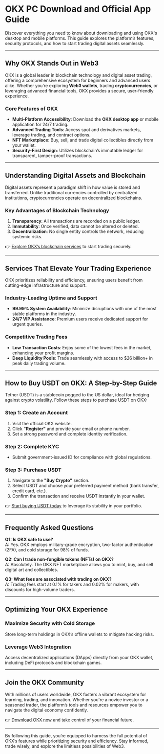 # OKX PC Download and Official App Guide  

Discover everything you need to know about downloading and using OKX's desktop and mobile platforms. This guide explores the platform’s features, security protocols, and how to start trading digital assets seamlessly.  

---

## Why OKX Stands Out in Web3  

OKX is a global leader in blockchain technology and digital asset trading, offering a comprehensive ecosystem for beginners and advanced users alike. Whether you're exploring **Web3 wallets**, trading **cryptocurrencies**, or leveraging advanced financial tools, OKX provides a secure, user-friendly experience.  

### Core Features of OKX  
- **Multi-Platform Accessibility**: Download the **OKX desktop app** or mobile application for 24/7 trading.  
- **Advanced Trading Tools**: Access spot and derivatives markets, leverage trading, and contract options.  
- **NFT Marketplace**: Buy, sell, and trade digital collectibles directly from your wallet.  
- **Security-First Design**: Utilizes blockchain’s immutable ledger for transparent, tamper-proof transactions.  

---

## Understanding Digital Assets and Blockchain  

Digital assets represent a paradigm shift in how value is stored and transferred. Unlike traditional currencies controlled by centralized institutions, cryptocurrencies operate on decentralized blockchains.  

### Key Advantages of Blockchain Technology  
1. **Transparency**: All transactions are recorded on a public ledger.  
2. **Immutability**: Once verified, data cannot be altered or deleted.  
3. **Decentralization**: No single entity controls the network, reducing systemic risks.  

👉 [Explore OKX’s blockchain services](https://bit.ly/okx-bonus) to start trading securely.  

---

## Services That Elevate Your Trading Experience  

OKX prioritizes reliability and efficiency, ensuring users benefit from cutting-edge infrastructure and support.  

### Industry-Leading Uptime and Support  
- **99.99% System Availability**: Minimize disruptions with one of the most stable platforms in the industry.  
- **24/7 VIP Assistance**: Premium users receive dedicated support for urgent queries.  

### Competitive Trading Fees  
- **Low Transaction Costs**: Enjoy some of the lowest fees in the market, enhancing your profit margins.  
- **Deep Liquidity Pools**: Trade seamlessly with access to $26 billion+ in peak daily trading volume.  

---

## How to Buy USDT on OKX: A Step-by-Step Guide  

Tether (USDT) is a stablecoin pegged to the US dollar, ideal for hedging against crypto volatility. Follow these steps to purchase USDT on OKX:  

### Step 1: Create an Account  
1. Visit the official OKX website.  
2. Click **"Register"** and provide your email or phone number.  
3. Set a strong password and complete identity verification.  

### Step 2: Complete KYC  
- Submit government-issued ID for compliance with global regulations.  

### Step 3: Purchase USDT  
1. Navigate to the **"Buy Crypto"** section.  
2. Select USDT and choose your preferred payment method (bank transfer, credit card, etc.).  
3. Confirm the transaction and receive USDT instantly in your wallet.  

👉 [Start buying USDT today](https://bit.ly/okx-bonus) to leverage its stability in your portfolio.  

---

## Frequently Asked Questions  

**Q1: Is OKX safe to use?**  
A: Yes. OKX employs military-grade encryption, two-factor authentication (2FA), and cold storage for 98% of funds.  

**Q2: Can I trade non-fungible tokens (NFTs) on OKX?**  
A: Absolutely. The OKX NFT marketplace allows you to mint, buy, and sell digital art and collectibles.  

**Q3: What fees are associated with trading on OKX?**  
A: Trading fees start at 0.1% for takers and 0.02% for makers, with discounts for high-volume traders.  

---

## Optimizing Your OKX Experience  

### Maximize Security with Cold Storage  
Store long-term holdings in OKX’s offline wallets to mitigate hacking risks.  

### Leverage Web3 Integration  
Access decentralized applications (DApps) directly from your OKX wallet, including DeFi protocols and blockchain games.  

---

## Join the OKX Community  

With millions of users worldwide, OKX fosters a vibrant ecosystem for learning, trading, and innovation. Whether you're a novice investor or a seasoned trader, the platform’s tools and resources empower you to navigate the digital economy confidently.  

👉 [Download OKX now](https://bit.ly/okx-bonus) and take control of your financial future.  

--- 

By following this guide, you’re equipped to harness the full potential of OKX’s features while prioritizing security and efficiency. Stay informed, trade wisely, and explore the limitless possibilities of Web3.